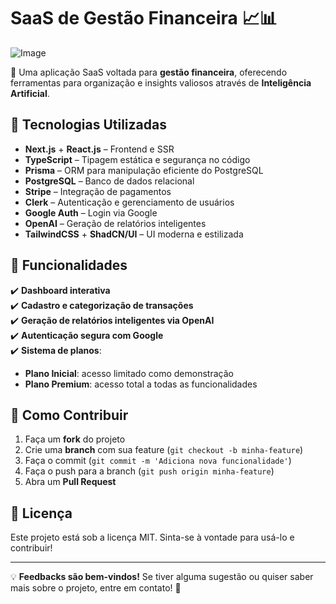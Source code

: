 # SaaS de Gestão Financeira 📈📊

![Image](https://github.com/user-attachments/assets/2dc11d9a-040a-413a-8f19-51f96bbcefcd)

🚀 Uma aplicação SaaS voltada para **gestão financeira**, oferecendo ferramentas para organização e insights valiosos através de **Inteligência Artificial**.

## 🚀 Tecnologias Utilizadas

- **Next.js** + **React.js** – Frontend e SSR
- **TypeScript** – Tipagem estática e segurança no código
- **Prisma** – ORM para manipulação eficiente do PostgreSQL
- **PostgreSQL** – Banco de dados relacional
- **Stripe** – Integração de pagamentos
- **Clerk** – Autenticação e gerenciamento de usuários
- **Google Auth** – Login via Google
- **OpenAI** – Geração de relatórios inteligentes
- **TailwindCSS** + **ShadCN/UI** – UI moderna e estilizada

## 📌 Funcionalidades

✔️ **Dashboard interativa**  
✔️ **Cadastro e categorização de transações**  
✔️ **Geração de relatórios inteligentes via OpenAI**  
✔️ **Autenticação segura com Google**  
✔️ **Sistema de planos**:
   - **Plano Inicial**: acesso limitado como demonstração  
   - **Plano Premium**: acesso total a todas as funcionalidades

## 📌 Como Contribuir
1. Faça um **fork** do projeto
2. Crie uma **branch** com sua feature (`git checkout -b minha-feature`)
3. Faça o commit (`git commit -m 'Adiciona nova funcionalidade'`)
4. Faça o push para a branch (`git push origin minha-feature`)
5. Abra um **Pull Request**

## 📜 Licença
Este projeto está sob a licença MIT. Sinta-se à vontade para usá-lo e contribuir!

---

💡 **Feedbacks são bem-vindos!** Se tiver alguma sugestão ou quiser saber mais sobre o projeto, entre em contato! 🚀
